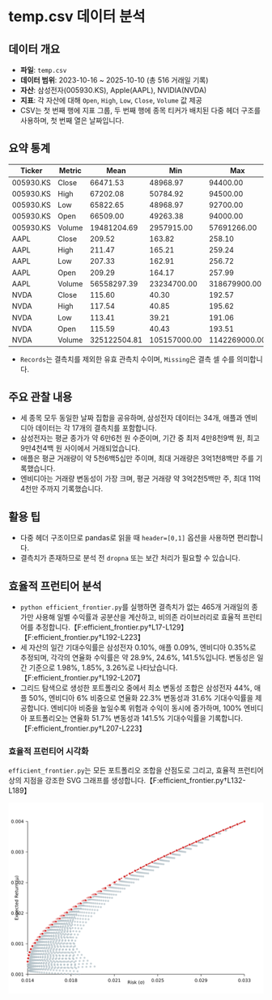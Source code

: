 # temp.csv 데이터 분석

## 데이터 개요
- **파일**: `temp.csv`
- **데이터 범위**: 2023-10-16 ~ 2025-10-10 (총 516 거래일 기록)
- **자산**: 삼성전자(005930.KS), Apple(AAPL), NVIDIA(NVDA)
- **지표**: 각 자산에 대해 `Open`, `High`, `Low`, `Close`, `Volume` 값 제공
- CSV는 첫 번째 행에 지표 그룹, 두 번째 행에 종목 티커가 배치된 다중 헤더 구조를 사용하며, 첫 번째 열은 날짜입니다.

## 요약 통계
| Ticker | Metric | Mean | Min | Max | Records | Missing |
| --- | --- | --- | --- | --- | --- | --- |
| 005930.KS | Close | 66471.53 | 48968.97 | 94400.00 | 482 | 34 |
| 005930.KS | High | 67202.08 | 50784.92 | 94500.00 | 482 | 34 |
| 005930.KS | Low | 65822.65 | 48968.97 | 92700.00 | 482 | 34 |
| 005930.KS | Open | 66509.00 | 49263.38 | 94000.00 | 482 | 34 |
| 005930.KS | Volume | 19481204.69 | 2957915.00 | 57691266.00 | 482 | 34 |
| AAPL | Close | 209.52 | 163.82 | 258.10 | 499 | 17 |
| AAPL | High | 211.47 | 165.21 | 259.24 | 499 | 17 |
| AAPL | Low | 207.33 | 162.91 | 256.72 | 499 | 17 |
| AAPL | Open | 209.29 | 164.17 | 257.99 | 499 | 17 |
| AAPL | Volume | 56558297.39 | 23234700.00 | 318679900.00 | 499 | 17 |
| NVDA | Close | 115.60 | 40.30 | 192.57 | 499 | 17 |
| NVDA | High | 117.54 | 40.85 | 195.62 | 499 | 17 |
| NVDA | Low | 113.41 | 39.21 | 191.06 | 499 | 17 |
| NVDA | Open | 115.59 | 40.43 | 193.51 | 499 | 17 |
| NVDA | Volume | 325122504.81 | 105157000.00 | 1142269000.00 | 499 | 17 |

- `Records`는 결측치를 제외한 유효 관측치 수이며, `Missing`은 결측 셀 수를 의미합니다.

## 주요 관찰 내용
- 세 종목 모두 동일한 날짜 집합을 공유하며, 삼성전자 데이터는 34개, 애플과 엔비디아 데이터는 각 17개의 결측치를 포함합니다.
- 삼성전자는 평균 종가가 약 6만6천 원 수준이며, 기간 중 최저 4만8천9백 원, 최고 9만4천4백 원 사이에서 거래되었습니다.
- 애플은 평균 거래량이 약 5천6백5십만 주이며, 최대 거래량은 3억1천8백만 주를 기록했습니다.
- 엔비디아는 거래량 변동성이 가장 크며, 평균 거래량 약 3억2천5백만 주, 최대 11억4천만 주까지 기록했습니다.

## 활용 팁
- 다중 헤더 구조이므로 pandas로 읽을 때 `header=[0,1]` 옵션을 사용하면 편리합니다.
- 결측치가 존재하므로 분석 전 `dropna` 또는 보간 처리가 필요할 수 있습니다.

## 효율적 프런티어 분석
- `python efficient_frontier.py`를 실행하면 결측치가 없는 465개 거래일의 종가만 사용해 일별 수익률과 공분산을 계산하고, 비의존 라이브러리로 효율적 프런티어를 추정합니다.【F:efficient_frontier.py†L17-L129】【F:efficient_frontier.py†L192-L223】
- 세 자산의 일간 기대수익률은 삼성전자 0.10%, 애플 0.09%, 엔비디아 0.35%로 추정되며, 각각의 연율화 수익률은 약 28.9%, 24.6%, 141.5%입니다. 변동성은 일간 기준으로 1.98%, 1.85%, 3.26%로 나타났습니다.【F:efficient_frontier.py†L192-L207】
- 그리드 탐색으로 생성한 포트폴리오 중에서 최소 변동성 조합은 삼성전자 44%, 애플 50%, 엔비디아 6% 비중으로 연율화 22.3% 변동성과 31.6% 기대수익률을 제공합니다. 엔비디아 비중을 높일수록 위험과 수익이 동시에 증가하며, 100% 엔비디아 포트폴리오는 연율화 51.7% 변동성과 141.5% 기대수익률을 기록합니다.【F:efficient_frontier.py†L207-L223】

### 효율적 프런티어 시각화
`efficient_frontier.py`는 모든 포트폴리오 조합을 산점도로 그리고, 효율적 프런티어 상의 지점을 강조한 SVG 그래프를 생성합니다.【F:efficient_frontier.py†L132-L189】

![효율적 프런티어 산점도](efficient_frontier.svg)
